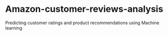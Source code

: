 # Amazon-customer-reviews-analysis
Predicting customer ratings and product recommendations using Machine learning
